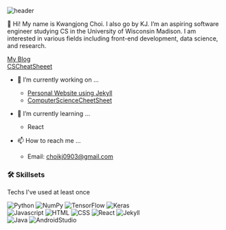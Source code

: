 ![header](https://capsule-render.vercel.app/api?type=rect&color=auto&height=200&section=header&text=KJ&fontSize=90)


👋 Hi! My name is Kwangjong Choi. I also go by KJ. I’m an aspiring software engineer studying CS in the University of Wisconsin Madison. I am interested in various fields including front-end development, data science, and research.

[My Blog](https://kwangjong.github.io)<br/>
[CSCheatSheeet](https://kwangjong.github.io/cscheatsheet)

- 👀 I’m currently working on ...
  - [Personal Website using Jekyll](https://github.com/Kwangjong/kwangjong.github.io)
  - [ComputerScienceCheetSheet](https://github.com/Kwangjong/CSCheetSheet)

- 🌱 I’m currently learning ...
  - React

- 📫 How to reach me ...
  - Email: choikj0903@gmail.com  
 
### 🛠 Skillsets
Techs I've used at least once

<img alt="Python" src ="https://img.shields.io/badge/Python-3776AB.svg?&style=for-the-badge&logo=Python&logoColor=white"/> <img alt="NumPy" src ="https://img.shields.io/badge/NumPy-013243.svg?&style=for-the-badge&logo=NumPy&logoColor=white"/> <img alt="TensorFlow" src ="https://img.shields.io/badge/TensorFlow-FF6F00.svg?&style=for-the-badge&logo=TensorFlow&logoColor=white"/> <img alt="Keras" src ="https://img.shields.io/badge/Keras-D00000.svg?&style=for-the-badge&logo=Keras&logoColor=white"/> <!--python--> <br/>
<img alt="Javascript" src ="https://img.shields.io/badge/Javascript-F7DF1E.svg?&style=for-the-badge&logo=Javascript&logoColor=white"/> <img alt="HTML" src ="https://img.shields.io/badge/HTML-E34F26.svg?&style=for-the-badge&logo=HTML5&logoColor=white"/> <img alt="CSS" src ="https://img.shields.io/badge/CSS-1572B6.svg?&style=for-the-badge&logo=CSS3&logoColor=white"/> <img alt="React" src ="https://img.shields.io/badge/React-61DAFB.svg?&style=for-the-badge&logo=React&logoColor=white"/> <img alt="Jekyll" src ="https://img.shields.io/badge/Jekyll-CC0000.svg?&style=for-the-badge&logo=Jekyll&logoColor=white"/> <!--web--> <br/>
<img alt="Java" src ="https://img.shields.io/badge/Java-007396.svg?&style=for-the-badge&logo=Java&logoColor=white"/> <img alt="AndroidStudio" src ="https://img.shields.io/badge/AndroidStudio-3DDC84.svg?&style=for-the-badge&logo=AndroidStudio&logoColor=white"/> <!--java--> <br/>

<!---
Kwangjong/Kwangjong is a ✨ special ✨ repository because its `README.md` (this file) appears on your GitHub profile.
You can click the Preview link to take a look at your changes.
--->
